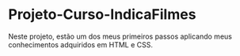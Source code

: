 # Projeto-Curso-IndicaFilmes
Neste projeto, estão um dos meus primeiros passos aplicando meus conhecimentos adquiridos em HTML e CSS.
